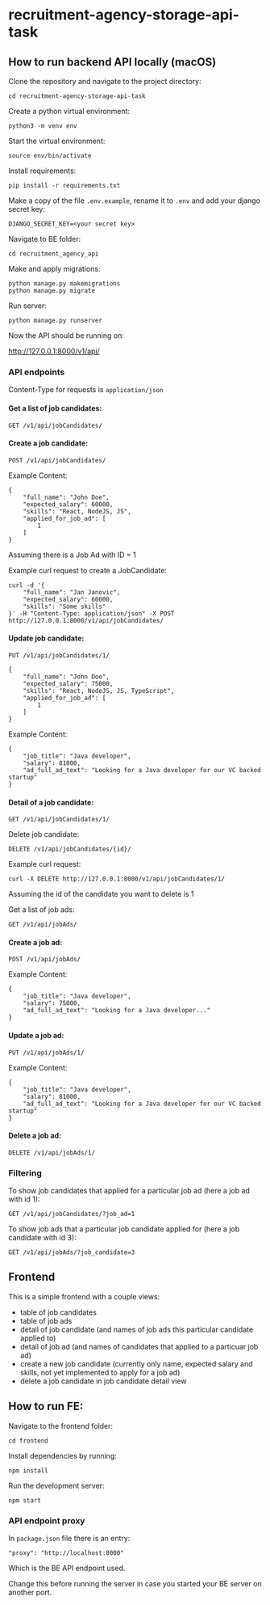 # recruitment-agency-storage-api-task

## How to run backend API locally (macOS)

Clone the repository and navigate to the project directory:

`cd recruitment-agency-storage-api-task`

Create a python virtual environment:

`python3 -m venv env`

Start the virtual environment:

`source env/bin/activate`

Install requirements:

`pip install -r requirements.txt`

Make a copy of the file `.env.example`, rename it to `.env` and add your django secret key:

`DJANGO_SECRET_KEY=<your secret key>`

Navigate to BE folder:

`cd recruitment_agency_api`

Make and apply migrations:

```
python manage.py makemigrations
python manage.py migrate
```

Run server:

`python manage.py runserver`

Now the API should be running on:

http://127.0.0.1:8000/v1/api/

### API endpoints

Content-Type for requests is `application/json`

#### Get a list of job candidates:

`GET /v1/api/jobCandidates/`

#### Create a job candidate:

`POST /v1/api/jobCandidates/`

Example Content:
```
{
    "full_name": "John Doe",
    "expected_salary": 60000,
    "skills": "React, NodeJS, JS",
    "applied_for_job_ad": [
        1
    ]
}
```
Assuming there is a Job Ad with ID = 1

Example curl request to create a JobCandidate:

```
curl -d '{
    "full_name": "Jan Janovic",    
    "expected_salary": 60000,
    "skills": "Some skills"       
}' -H "Content-Type: application/json" -X POST http://127.0.0.1:8000/v1/api/jobCandidates/
```

#### Update job candidate:

`PUT /v1/api/jobCandidates/1/`

```
{
    "full_name": "John Doe",
    "expected_salary": 75000,
    "skills": "React, NodeJS, JS, TypeScript",
    "applied_for_job_ad": [
        1
    ]
}
```

Example Content:
```
{
    "job_title": "Java developer",
    "salary": 81000,
    "ad_full_ad_text": "Looking for a Java developer for our VC backed startup"
}
```

#### Detail of a job candidate:

`GET /v1/api/jobCandidates/1/`

Delete job candidate:

`DELETE /v1/api/jobCandidates/{id}/`

Example curl request:
```
curl -X DELETE http://127.0.0.1:8000/v1/api/jobCandidates/1/
```
Assuming the id of the candidate you want to delete is 1

Get a list of job ads:

`GET /v1/api/jobAds/`

#### Create a job ad:

`POST /v1/api/jobAds/`

Example Content:
```
{
    "job_title": "Java developer",
    "salary": 75000,
    "ad_full_ad_text": "Looking for a Java developer..."
}
```

#### Update a job ad:

`PUT /v1/api/jobAds/1/`

Example Content:
```
{
    "job_title": "Java developer",
    "salary": 81000,
    "ad_full_ad_text": "Looking for a Java developer for our VC backed startup"
}
```

#### Delete a job ad:

`DELETE /v1/api/jobAds/1/`

### Filtering
To show job candidates that applied for a particular job ad (here a job ad with id 1):

`GET /v1/api/jobCandidates/?job_ad=1`

To show job ads that a particular job candidate applied for (here a job candidate with id 3):

`GET /v1/api/jobAds/?job_candidate=3`

## Frontend
This is a simple frontend with a couple views:

* table of job candidates
* table of job ads
* detail of job candidate (and names of job ads this particular candidate applied to)
* detail of job ad (and names of candidates that applied to a particuar job ad)
* create a new job candidate (currently only name, expected salary and skills, not yet implemented to apply for a job ad)
* delete a job candidate in job candidate detail view

## How to run FE:

Navigate to the frontend folder:

`cd frontend`

Install dependencies by running:

`npm install`

Run the development server:

`npm start`

### API endpoint proxy

In `package.json` file there is an entry:
```
"proxy": "http://localhost:8000"
```

Which is the BE API endpoint used.

Change this before running the server in case you started your BE server on another port.